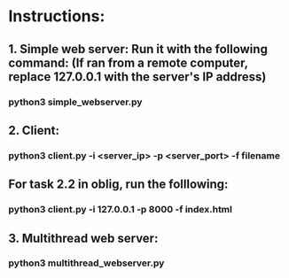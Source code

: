 # Instructions:

## 1. Simple web server: Run it with the following command: (If ran from a remote computer, replace 127.0.0.1 with the server's IP address)
### python3 simple_webserver.py

## 2. Client:
### python3 client.py -i <server_ip> -p <server_port> -f filename
## For task 2.2 in oblig, run the folllowing:
### python3 client.py -i 127.0.0.1 -p 8000 -f index.html

## 3. Multithread web server:
### python3 multithread_webserver.py

